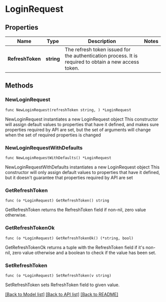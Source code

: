 # LoginRequest

## Properties

Name | Type | Description | Notes
------------ | ------------- | ------------- | -------------
**RefreshToken** | **string** | The refresh token issued for the authentication process. It is required to obtain a new access token. | 

## Methods

### NewLoginRequest

`func NewLoginRequest(refreshToken string, ) *LoginRequest`

NewLoginRequest instantiates a new LoginRequest object
This constructor will assign default values to properties that have it defined,
and makes sure properties required by API are set, but the set of arguments
will change when the set of required properties is changed

### NewLoginRequestWithDefaults

`func NewLoginRequestWithDefaults() *LoginRequest`

NewLoginRequestWithDefaults instantiates a new LoginRequest object
This constructor will only assign default values to properties that have it defined,
but it doesn't guarantee that properties required by API are set

### GetRefreshToken

`func (o *LoginRequest) GetRefreshToken() string`

GetRefreshToken returns the RefreshToken field if non-nil, zero value otherwise.

### GetRefreshTokenOk

`func (o *LoginRequest) GetRefreshTokenOk() (*string, bool)`

GetRefreshTokenOk returns a tuple with the RefreshToken field if it's non-nil, zero value otherwise
and a boolean to check if the value has been set.

### SetRefreshToken

`func (o *LoginRequest) SetRefreshToken(v string)`

SetRefreshToken sets RefreshToken field to given value.



[[Back to Model list]](../README.md#documentation-for-models) [[Back to API list]](../README.md#documentation-for-api-endpoints) [[Back to README]](../README.md)



